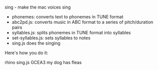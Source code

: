 sing - make the mac voices sing

* phonemes: converts text to phonemes in TUNE format
* abc2pd.js: converts music in ABC format to a series of pitch/duration pairs
* syllables.js: splits phonemes in TUNE format into syllables
* set-syllables.js: sets syllables to notes
* sing.js does the singing

Here's how you do it:

rhino sing.js GCEA3 my dog has fleas
